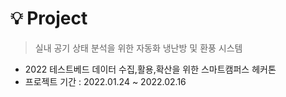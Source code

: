 # 💡 Project

> 실내 공기 상태 분석을 위한 자동화 냉난방 및 환풍 시스템

- 2022 테스트베드 데이터 수집,활용,확산을 위한 스마트캠퍼스 헤커톤
- 프로젝트 기간 : 2022.01.24 ~ 2022.02.16
